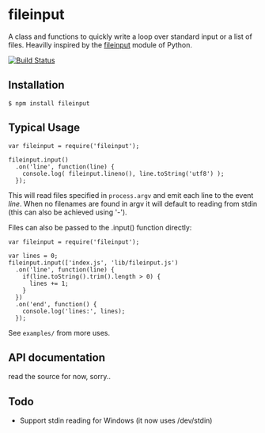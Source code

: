 fileinput
=========

A class and functions to quickly write a loop over standard input or a list of
files. Heavilly inspired by the [fileinput][py-fileinput] module of Python.

[![Build Status](https://travis-ci.org/koenbollen/node-fileinput.svg?branch=master)](https://travis-ci.org/koenbollen/node-fileinput)

Installation
------------

    $ npm install fileinput


Typical Usage
-------------

    var fileinput = require('fileinput');

    fileinput.input()
      .on('line', function(line) {
      	console.log( fileinput.lineno(), line.toString('utf8') );
      });

This will read files specified in `process.argv` and emit each line to the
event _line_. When no filenames are found in argv it will default to reading
from stdin (this can also be achieved using '-').

Files can also be passed to the .input() function directly:

    var fileinput = require('fileinput');

    var lines = 0;
    fileinput.input(['index.js', 'lib/fileinput.js')
      .on('line', function(line) {
        if(line.toString().trim().length > 0) {
          lines += 1;
        }
      })
      .on('end', function() {
        console.log('lines:', lines);
      });

See `examples/` from more uses.


API documentation
-----------------

read the source for now, sorry..



Todo
----

 * Support stdin reading for Windows (it now uses /dev/stdin)


[py-fileinput]: https://docs.python.org/3/library/fileinput.html "11.3. fileinput — Iterate over lines from multiple input streams"
